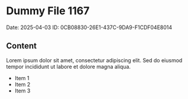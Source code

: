 # Dummy File 1167

Date: 2025-04-03
ID: 0CB08830-26E1-437C-9DA9-F1CDF04E8014

## Content

Lorem ipsum dolor sit amet, consectetur adipiscing elit.
Sed do eiusmod tempor incididunt ut labore et dolore magna aliqua.

* Item 1
* Item 2
* Item 3
